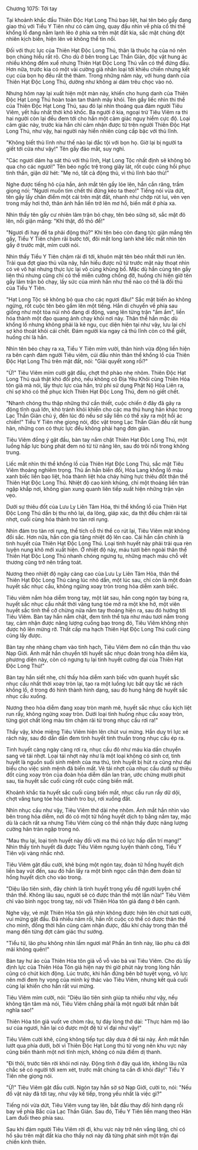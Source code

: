 




Chương 1075: Tới tay


Tại khoảnh khắc đầu Thiên Độc Hạt Long Thú bạo liệt, hai tên béo gầy đang giao thủ với Tiểu Y Tiên như có cảm ứng, quay đầu nhìn về phía cổ thi thể khổng lồ đang nằm lạnh lẽo ở phía xa trên mặt đất kia, sắc mặt chúng đột nhiên kịch biến, hiện lên vẻ không thể tin nổi.

Đối với thực lực của Thiên Hạt Độc Long Thú, thân là thuộc hạ của nó nên bọn chúng hiểu rất rõ. Cho dù ở bên trong Lạc Thần Giản, độc vật hung ác nhiều không đếm xuể nhưng Thiên Hạt Độc Long Thú vẫn có thể đứng đầu. Hơn nữa, trước kia có một vài cường giả nhân loại tới khiêu chiến nhưng kết cục của bọn họ đều rất thê thảm. Trong những năm này, với hung danh của Thiên Hạt Độc Long Thú, dường như không ai dám trêu chọc vào nó.

Nhưng hôm nay lại xuất hiện một màn này, khiến cho hung danh của Thiên Độc Hạt Long Thú hoàn toàn tan thành mây khói. Tên gầy liếc nhìn thi thể của Thiên Độc Hạt Long Thú, sau đó lại nhìn thoáng qua đám người Tiêu Viêm, yết hầu nhất thời khô khốc. Ba người ở kia, ngoại trừ Tiêu Viêm ra thì hai người còn lại đều đem tới cho hắn một cảm giác nguy hiểm cực độ. Loại cảm giác này, trước kia hắn chỉ cảm nhận được từ trên người Thiên Độc Hạt Long Thú, như vậy, hai người này hiển nhiên cùng cấp bậc với thủ lĩnh.

"Không biết thủ lĩnh như thế nào lại đắc tội với bọn họ. Giờ lại bị người ta giết tới cửa như vậy!" Tên gầy đảo mắt, suy nghỉ.

"Các ngươi dám hạ sát thủ với thủ lĩnh, Hạt Long Tộc nhất định sẽ không bỏ qua cho các ngươi!" Tên béo ngốc trệ trong giây lát, rốt cuộc cũng hồi phục tinh thần, giận dữ hét: "Mẹ nó, tất cả động thủ, vì thủ lĩnh báo thù!"

Nghe được tiếng hô của hắn, ánh mắt tên gầy lóe lên, hắn cắn răng, trầm giọng nói: "Ngươi muốn tìm chết thì đừng kéo ta theo!" Tiếng nói vừa dứt, tên gầy lấy chân điểm một cái trên mặt đất, nhanh như chớp rút lui, vẻn vẹn trong mấy hơi thở, thân ảnh hắn liền trở lên mơ hồ, biến mất ở phía xa.

Nhìn thấy tên gầy cư nhiên lâm trận bỏ chạy, tên béo sững sờ, sắc mặt đỏ lên, nổi giận mắng: "Khỉ thật, đồ thỏ đế!"

"Ngươi đi hay để ta phải động thủ?" Khi tên béo còn đang tức giận mắng tên gầy, Tiểu Y Tiên chậm rãi bước tới, đôi mắt long lanh khẽ liếc mắt nhìn tên gầy ở trước mặt, mỉm cười nói.

Nhìn thấy Tiểu Y Tiên chậm rãi đi tới, khuôn mặt tên béo nhất thời run lên. Trải qua đợt giao thủ vữa nãy, hắn hiểu được nữ tử trước mặt này thoạt nhìn có vẻ vô hại nhưng thực lực lại vô cùng khủng bố. Mặc dù hắn cùng tên gầy liên thủ nhưng cũng chỉ có thể miễn cưỡng chống đỡ, huống chi hiện giờ tên gầy lâm trận bỏ chạy, lấy sức của mình hắn như thế nào có thể là đối thủ của Tiểu Y Tiên.

"Hạt Long Tộc sẽ không bỏ qua cho các ngươi đâu!" Sắc mặt biến ảo không ngừng, rốt cuộc tên béo gầm lên một tiếng. Hắn di chuyển về phía sau giống như một tòa núi nhỏ đang di động, vang lên từng trận "ầm ầm", liền hóa thành một đạo quang ảnh chạy khỏi nơi này. Thân thể hắn mặc dù khổng lồ nhưng không phải là kẻ ngu, cục diện hiện tại như vậy, lưu lại chỉ sợ khó thoát khỏi cái chết. Đám người kia ngay cả thủ lĩnh còn có thể giết, huống chi là hắn.

Nhìn tên béo chạy ra xa, Tiểu Y Tiên mỉm vười, thân hình vừa động liền hiện ra bên cạnh đám người Tiêu viêm, cúi đầu nhìn thân thể khổng lồ của Thiên Độc Hạt Long Thú trên mặt đất, nói: "Giải quyết xong rồi?"

"Ừ!" Tiêu Viêm mỉm cười gật đầu, chợt thở phào nhẹ nhõm. Thiên Độc Hạt Long Thú quả thật khó đối phó, nếu không có Địa Yêu Khôi cùng Thiên Hỏa tôn giả mà nói, lấy thực lực của hắn, trừ phi sử dụng Phật Nộ Hỏa Liên ra, chỉ sợ khó có thể phục kích Thiên Hạt Độc Long Thú, đem nó giết chết.

"Nhanh chóng thu thập những thứ cần thiết, cuộc chiến ở đây đã gây ra động tĩnh quá lớn, khó tránh khỏi khiến cho các ma thú hung hãn khác trong Lạc Thần Giản chú ý, đến lúc đó nếu sơ sẩy liền có thể xảy ra một hồi ác chiến!" Tiểu Y Tiên nhẹ giọng nói, độc vật trong Lạc Thần Giản đều rất hung hãn, những con có thực lực đều không phải hạng đơn giản.

Tiêu Viêm đồng ý gật đầu, bàn tay nắm chặt Thiên Hạt Độc Long Thú, một luồng hấp lực bùng phát đem nó từ từ nâng lên, sau đó trôi nổi trong không trung.

Liếc mắt nhìn thi thể khổng lồ của Thiên Hạt Độc Long Thú, sắc mặt Tiêu Viêm thoáng nghiêm trọng. Thủ ấn hắn biến đổi, Hỏa Lang khổng lồ màu xanh biếc liền bạo liệt, hóa thành liệt hỏa cháy hừng hực thiêu đốt thân thể Thiên Hạt Độc Long Thú. Nhiệt độ cao kinh khủng, chỉ một thoáng liền tràn ngập khắp nơi, không gian xung quanh liên tiếp xuất hiện những trận vặn vẹo.

Dưới sự thiêu đốt của Lưu Ly Liên Tâm Hỏa, thi thể khổng lồ của Thiên Hạt Độc Long Thú dần bị thu nhỏ lại, da lông, giáp xác, da thịt đều chậm rãi tái nhợt, cuối cùng hóa thành tro tàn rơi rụng.

Nhìn đám tro tàn rơi rụng, thể tích cỗ thi thể co rút lại, Tiêu Viêm mặt không đổi sắc. Hơn nữa, hắn còn gia tăng nhiệt độ lên cao. Cái hắn cần chính là tinh huyết của Thiên Hạt Độc Long Thú. Loại tinh huyết này phải trải qua rèn luyện nung khô mới xuất hiện. Ở nhiệt độ này, máu tươi bên ngoài thân thể Thiên Hạt Độc Long Thú nhanh chóng ngưng tụ, những mạch máu chỗ vết thương cũng trở nên trắng toát.

Nương theo nhiệt độ ngày càng cao của Lưu Ly Liên Tâm Hỏa, thân thể Thiên Hạt Độc Long Thú càng lúc nhỏ dần, một lúc sau, chỉ còn là một đoàn huyết sắc nhục cầu, không ngừng xoay tròn trong hỏa diễm xanh biếc.

Tiêu viêm nắm hỏa diễm trong tay, một lát sau, hắn cong ngón tay búng ra, huyết sắc nhục cầu nhất thời văng tung tóe mở ra một khe hở, một viên huyết sắc tinh thể cỡ chừng nửa nắm tay thoáng hiện ra, sau đó hướng tới Tiêu Viêm. Bàn tay hắn nắm chặt, đem tinh thể tựa như máu tươi nắm trong tay, cảm nhận được năng lượng cuồng bạo trong đó, Tiêu Viêm không nhịn được hô lên mừng rỡ. Thất cấp ma hạch Thiên Hạt Độc Long Thú cuối cùng cũng lấy được.

Bàn tay nhẹ nhàng chạm vào tinh hạch, Tiêu Viêm đem nó cẩn thận thu vào Nạp Giới. Ánh mắt hắn chuyển tới huyết sắc nhục đoàn trong hỏa diễm kia, phương diện này, còn có ngưng tụ lại tinh huyết cường đại của Thiên Hạt Độc Long Thú!"

Bàn tay hắn siết nhẹ, chỉ thấy hỏa diễm xanh biếc vờn quanh huyết sắc nhục cầu nhất thời xoay tròn lại, tạo ra một luồng lực bất quy tắc xé rách khồng lồ, ở trong đó hình thành hình dạng, sau đó hung hăng đè huyết sắc nhục cầu xuống.

Nương theo hỏa diễm đang xoay tròn mạnh mẽ, huyết sắc nhục cầu kịch liệt run rẩy, không ngừng xoay tròn. Dưới loại tình huống nhục cầu xoay tròn, từng giọt chất lỏng màu tím chậm rãi từ trong nhục cầu rơi ra!"

Thấy vậy, khóe miệng Tiêu Viêm hiện lên chút vui mừng. Hắn duy trì lực xé rách này, sau đó dần dần đem tinh huyết tinh thuần trong nhục cầu ép ra.

Tinh huyết càng ngày càng rơi ra, nhục cầu đỏ như máu kia dần chuyển sang vẻ tái nhợt. Loại tái nhợt này như là một loại không có sinh cơ, tinh huyết là nguồn suối sinh mệnh của ma thú, tinh huyết bị hút ra cũng như đại biểu cho việc sinh mệnh đã biến mất. Vẻ tái nhợt của nhục cầu dưới sự thiêu đốt cùng xoay tròn của đoàn hỏa diễm dần lan tràn, ước chừng mười phút sau, tia huyết sắc cuối cùng rốt cuộc cũng biến mất.

Khoảnh khắc tia huyết sắc cuối cùng biến mất, nhục cầu run rẩy dữ dội, chợt văng tung tóe hóa thành tro bụi, rơi xuống đất.

Nhìn nhục cầu như vậy, Tiêu Viêm thở dài nhẹ nhõm. Ánh mắt hắn nhìn vào bên trong hỏa diễm, nơi đó có một tử hồng huyết dịch to bằng nắm tay, mặc dù là cách rất xa nhưng Tiêu Viêm cũng có thể nhận thấy được năng lượng cường hãn tràn ngập trong nó.

"Mau thu lại, loại tinh huyết này đối với ma thú có lực hấp dẫn trí mạng!" Nhìn thấy tinh huyết đã được Tiêu Viêm ngưng luyện thành công, Tiểu Y Tiên vội vàng nhắc nhở.

Tiêu Viêm gật đầu cười, khẽ búng một ngón tay, đoàn tử hồng huyết dịch liền bay vút đến, sau đó hắn lấy ra một bình ngọc cẩn thận đem đoàn tử hồng huyết dịch cho vào trong.

"Diệu lão tiên sinh, đây chính là tinh huyết trọng yếu để người luyện chế thân thể. Không lâu sau, người sẽ có được thân thể một lần nữa!" Tiêu Viêm chỉ vào bình ngọc trong tay, nói với Thiên Hỏa tôn giả đang ở bên cạnh.

Nghe vậy, vẻ mặt Thiên Hỏa tôn giả nhịn không được hiện lên chút tươi cười, vui mừng gật đầu. Đã nhiều năm rồi, hắn rốt cuộc có thể có được thân thể cho mình, đồng thời hắn cũng cảm nhận được, đấu khí chảy trong thân thể mang đến từng đợt cảm giác thư sướng.

"Tiểu tử, lão phu không nhìn lầm ngươi mà! Phần ân tình này, lão phu cả đời mãi không quên!"

Bàn tay hư ảo của Thiên Hỏa tôn giả vỗ vỗ vào bả vai Tiêu Viêm. Cho dù lấy định lực của Thiên Hỏa Tôn giả hiện nay thì giờ phút này trong lòng hắn cũng có chút kích động. Lúc trước, khi hắn đứng bên bờ tuyệt vọng, vô lực nên mới đem hy vọng của mình ký thác vào Tiêu Viêm, nhưng kết quả cuối cùng lại khiến cho hắn rất vui mừng.

Tiêu Viêm mỉm cười, nói: "Diệu lão tiên sinh giúp ta nhiều như vậy, nếu không tận tâm mà nói, Tiêu Viêm chẳng phải là một người bất nhân bất nghĩa sao!"

Thiên Hỏa tôn giả vuốt ve chòm râu, tự đáy lòng thở dài: "Thực hâm mộ lão sư của ngươi, hắn lại có được một đệ tử vĩ đại như vậy!"

Tiêu Viêm cười khẽ, cũng không tiếp tục dây dưa ở đề tài này. Ánh mắt hắn lướt qua phía dưới, bởi vì Thiên Độc Hạt Long thú tử vong nên khu vực này cũng biến thành một nơi tĩnh mịch, không có nửa điểm dị thanh.

"Đi thôi, trước tiên rời khỏi nơi này. Động tĩnh ở đây quá lớn, không lâu nữa chắc sẽ có người tới xem xét, trước mắt chúng ta cần đi khỏi đây!" Tiểu Y Tiên nhẹ giọng nói.

"Ừ!" Tiêu Viêm gật đầu cười. Ngón tay hắn sờ sờ Nạp Giới, cười to, nói: "Nếu đồ vật này đã tới tay, như vậy kế tiếp, trọng yếu nhất là việc gì?"

Tiếng nói vừa dứt, Tiêu Viêm vung tay lên, bắt đầu thay đổi hình dạng rồi bay về phía Bắc của Lạc Thần Giản. Sau đó, Tiểu Y Tiên liền mang theo Hân Lam đuổi theo phía sau.

Sau khi đám người Tiêu Viêm rời đi, khu vực này trở nên vắng lặng, chỉ có hố sâu trên mặt đất kia cho thấy nơi này đã từng phát sinh một trận đại chiến kinh thiên.




